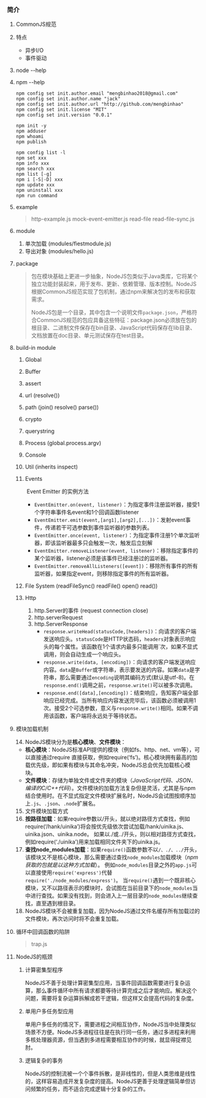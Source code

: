 ### 简介

1. CommonJS规范

2. 特点

   - 异步I/O
   - 事件驱动

3. node --help

4. npm --help

   ```
   npm config set init.author.email "mengbinhao2018@gmail.com"
   npm config set init.author.name "jack"
   npm config set init.author.url "http://github.com/mengbinhao"
   npm config set init.license "MIT"
   npm config set init.version "0.0.1"

   npm init -y
   npm adduser
   npm whoami
   npm publish

   npm config list -l
   npm set xxx
   npm info xxx
   npm search xxx
   npm list [-g]
   npm i [-S|-D] xxx
   npm update xxx
   npm uninstall xxx
   npm run command
   ```

5. example

   >http-example.js  mock-event-emitter.js  read-file  read-file-sync.js

6. module

   1. 单次加载 (modules/fiestmodule.js)
   2. 导出对象 (modules/hello.js)

7. package

   >包在模块基础上更进一步抽象，NodeJS包类似于Java类库，它将某个独立功能封装起来，用于发布、更新、依赖管理、版本控制。NodeJS根据CommonJS规范实现了包机制，通过npm来解决包的发布和获取需求。
   >
   >NodeJS包是一个目录，其中包含一个说明文件`package.json`，严格符合CommonJS规范的包应具备这些特征：package.json必须放在包的根目录、二进制文件保存在bin目录、JavaScript代码保存在lib目录、文档放置在doc目录、单元测试保存在test目录。

8. build-in module

   1. Global

   2. Buffer

   3. assert

   4. url  (resolve())

   5. path   (join()   resolve()  parse())

   6. crypto

   7. querystring

   8. Process  (global.process.argv)

   9. Console

   10. Util     (inherits   inspect)

   11. Events

       ​    Event Emitter 的实例方法

       - `EventEmitter.on(event, listener)`：为指定事件注册监听器，接受1个字符串事件名event和1个回调函数listener
       - `EventEmitter.emit(event,[arg1],[arg2],[...])`：发射event事件，传递若干可选参数到事件监听器的参数列表。
       - `EventEmitter.once(event, listener)`：为指定事件注册1个单次监听器，即该监听器最多只会触发一次，触发后立刻解 
       - `EventEmitter.removeListener(event, listener)`：移除指定事件的某个监听器，listener必须是该事件已经注册过的监听器。
       - `EventEmitter.removeAllListeners([event])`：移除所有事件的所有监听器，如果指定event，则移除指定事件的所有监听器。

   12. File System (readFileSync() readFile()  open() read())

   13. Http

       1. http.Server的事件 (request  connection  close)
       2. http.serverRequest
       3. http.ServerResponse
          - `response.writeHead(statusCode,[headers])`：向请求的客户端发送响应头。`statusCode`是HTTP状态码，`headers`对象表示响应头的每个属性。该函数在1个请求内最多只能调用`次，如果不显式调用，则会自动生成一个响应头。
          - `response.write(data, [encoding])`：向请求的客户端发送响应内容。`data`是`Buffer`或字符串，表示要发送的内容。如果`data`是字符串，那么需要通过`encoding`说明其编码方式(默认是utf-8)。在`response.end()`调用之前，`response.write()`可以被多次调用。
          - `response.end([data],[encoding])`：结束响应，告知客户端全部响应已经完成。当所有响应内容发送完毕后，该函数必须被调用1次。接受2个可选参数，意义与`response.write()`相同。如果不调用该函数，客户端将永远处于等待状态。

9. 模块加载机制

   14. NodeJS模块分为是**核心模块**、**文件模块**：

      - **核心模块**：NodeJS标准API提供的模块（例如fs、http、net、vm等），可以直接通过require 直接获取，例如require(‘fs’)。核心模块拥有最高的加载优先级，即如果有模块与其命名冲突，NodeJS总会优先加载核心模块。
      - **文件模块**：存储为单独文件或文件夹的模块（*JavaScript代码、JSON、编译的C/C++代码*）。文件模块的加载方法复杂但是灵活，尤其是与npm结合使用时。在不显式指定文件模块扩展名时，NodeJS会试图按顺序加上`.js`、`.json`、`.node`扩展名。
   15. 文件模块加载方式
      1. **按路径加载**：如果require参数以/开头，就以绝对路径方式查找，例如require(‘/hank/uinika’)将会按优先级依次尝试加载/hank/uinika.js、uinika.json、uinika.node。 如果以./或../开头，则以相对路径方式查找，例如require(‘./uinika’)用来加载相同文件夹下的uinika.js。 
      2. **查找node_modules加载**：如果`require()`函数参数不以`/、./、../`开头，该模块又不是核心模块，那么需要通过查找`node_modules`加载模块（*npm获取的包就是以这种方式加载*）。 例如`node_modules`目录之外的`app.js`可以直接使用`require('express')`代替`require('./node_modules/express')`。 当`require()`遇到一个既非核心模块，又不以路径表示的模块时，会试图在当前目录下的`node_modules`当中进行查找。如果没有找到，则会进入上一层目录的`node_modules`继续查找，直至遇到根目录。 
   16. NodeJS模块不会被重复加载，因为NodeJS通过文件名缓存所有加载过的文件模块，再次访问时将不会重复加载。 

10. 循环中回调函数的陷阱

    >trap.js

11. NodeJS的瓶颈

    1. 计算密集型程序

       NodeJS不善于处理计算密集型应用，当事件回调函数需要进行复杂运算，那么事件循环中所有请求都要等待计算完成之后才能响应。解决这个问题，需要将复杂运算拆解成若干逻辑，但这样又会提高代码的复杂度。

    2. 单用户多任务型应用

       单用户多任务的情况下，需要进程之间相互协作，NodeJS当中处理类似场景不方便。NodeJS多进程往往是在执行同一任务，通过多进程来利用多核处理器资源，但当遇到多进程需要相互协作的时候，就显得捉襟见肘。

    3. 逻辑复杂的事务

       NodeJS的控制流被一个个事件拆散，是非线性的，但是人类思维是线性的，这样容易造成开发复杂度的提高。NodeJS更善于处理逻辑简单但访问频繁的任务，而不适合完成逻辑十分复杂的工作。